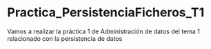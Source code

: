 # Practica_PersistenciaFicheros_T1
Vamos a realizar la práctica 1 de Administración de datos del tema 1 relacionado con la persistencia de datos
